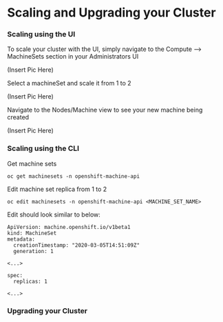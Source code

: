 # Scaling and Upgrading your Cluster

### Scaling using the UI

To scale your cluster with the UI, simply navigate to the Compute --> MachineSets section in your Administrators UI

(Insert Pic Here)

Select a machineSet and scale it from 1 to 2

(Insert Pic Here)

Navigate to the Nodes/Machine view to see your new machine being created

(Insert Pic Here)

### Scaling using the CLI
Get machine sets
```
oc get machinesets -n openshift-machine-api
```

Edit machine set replica from 1 to 2
```
oc edit machinesets -n openshift-machine-api <MACHINE_SET_NAME>
```

Edit should look similar to below:
```
ApiVersion: machine.openshift.io/v1beta1
kind: MachineSet
metadata:
  creationTimestamp: "2020-03-05T14:51:09Z"
  generation: 1

<...>

spec:
  replicas: 1

<...>
```


### Upgrading your Cluster
